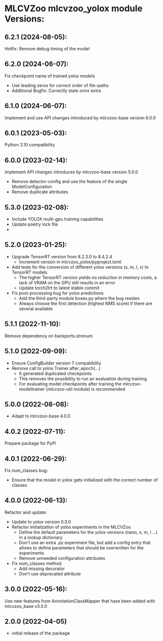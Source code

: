 # MLCVZoo mlcvzoo_yolox module Versions:

6.2.1 (2024-08-05):
------------------
Hotfix: Remove debug timing of the model

6.2.0 (2024-06-07):
------------------
Fix checkpoint name of trained yolox models
- Use leading zeros for correct order of file-paths
- Additional Bugfix: Correctly state onnx extra 

6.1.0 (2024-06-07):
------------------
Implement and use API changes introduced by mlcvzoo-base version 6.0.0

6.0.1 (2023-05-03):
------------------
Python 3.10 compatibility

6.0.0 (2023-02-14):
------------------
Implement API changes introduces by mlcvzoo-base version 5.0.0
- Remove detector-config and use the feature of the single ModelConfiguration
- Remove duplicate attributes

5.3.0 (2023-02-08):
------------------
- Include YOLOX multi-gpu training capabilities
- Update poetry lock file
-
5.2.0 (2023-01-25):
------------------
- Upgrade TensorRT version from 8.2.3.0 to 8.4.2.4
  - Increment version in mlcvzoo_yolox/pyproject.toml
- Add tests for the conversion of different yolox versions (s, m, l, x) to TensorRT models
  - The higher TensorRT version yields no reduction in memory costs,
    a lack of VRAM on the GPU still results in an error
  - Update torch2trt to latest stable commit
- Fix post-processing bug for yolox predictions
  - Add the third-party module boxes.py where the bug resides
  - Always choose the first detection (highest NMS score) if there are several available

5.1.1 (2022-11-10):
------------------
Remove dependency on backports.strenum

5.1.0 (2022-09-09):
------------------
- Ensure ConfigBuilder version 7 compatibility
- Remove call to yolox Trainer.after_epoch(...)
  - It generated duplicated checkpoints
  - This removes the possibility to run an evaluation during training
  - For evaluating model checkpoints after training the mlcvzoo-modeltrainer
    (mlcvzoo-util module) is recommended

5.0.0 (2022-08-08):
------------------
- Adapt to mlcvzoo-base 4.0.0

4.0.2 (2022-07-11):
------------------
Prepare package for PyPi

4.0.1 (2022-06-29):
------------------
Fix num_classes bug:
- Ensure that the model in yolox gets initialized with the correct number of classes

4.0.0 (2022-06-13):
------------------
Refactor and update:
- Update to yolox version 0.3.0
- Refactor initialization of yolox experiments in the MLCVZoo
  - Define the default parameters for the yolox versions (nano, s, m, l ...) in a lookup dictionary
  - Don't use an extra .py experiment file, but add a config entry that allows to
    define parameters that should be overwritten for the experiments
  - Remove unneeded configuration attributes
- Fix num_classes method
  - Add missing decorator
  - Don't use deprecated attribute

3.0.0 (2022-05-16):
------------------
Use new features from AnnotationClassMapper that have been added with mlcvzoo_base v3.0.0

2.0.0 (2022-04-05)
------------------
- initial release of the package
